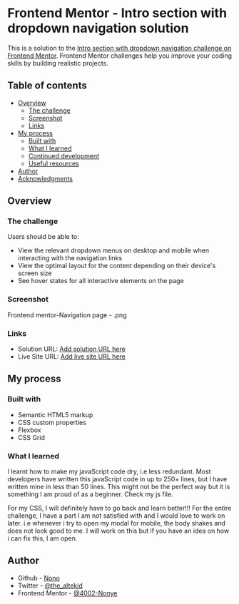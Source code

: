  # Frontend Mentor - Intro section with dropdown navigation solution

This is a solution to the [Intro section with dropdown navigation challenge on Frontend Mentor](https://www.frontendmentor.io/challenges/intro-section-with-dropdown-navigation-ryaPetHE5). Frontend Mentor challenges help you improve your coding skills by building realistic projects. 

## Table of contents

- [Overview](#overview)
  - [The challenge](#the-challenge)
  - [Screenshot](#screenshot)
  - [Links](#links)
- [My process](#my-process)
  - [Built with](#built-with)
  - [What I learned](#what-i-learned)
  - [Continued development](#continued-development)
  - [Useful resources](#useful-resources)
- [Author](#author)
- [Acknowledgments](#acknowledgments)


## Overview

### The challenge

Users should be able to:

- View the relevant dropdown menus on desktop and mobile when interacting with the navigation links
- View the optimal layout for the content depending on their device's screen size
- See hover states for all interactive elements on the page

### Screenshot

Frontend mentor-Navigation page - .png



### Links

- Solution URL: [Add solution URL here](https://your-solution-url.com)
- Live Site URL: [Add live site URL here](https://your-live-site-url.com)

## My process

### Built with

- Semantic HTML5 markup
- CSS custom properties
- Flexbox
- CSS Grid


### What I learned
I learnt how to make my javaScript code dry, i.e less redundant.
Most developers have written this javaScript code in up to 250+ lines, but I have written mine in less than 50 lines. 
This might not be the perfect way but it is something I am proud of as a beginner.
Check my js file.


For my CSS, I will definitely have to go back and learn better!!!
For the entire challenge, I have a part I am not satisfied with and I would love to work on later. i.e whenever i try to open my modal for mobile, the body shakes and does not look good to me. I will work on this but if you have an idea on how i can fix this, I am open.



## Author

- Github - [Nono](https://github.com/4002-Nonye)
- Twitter - [@the_altekid](https://twitter.com/the_altekid)
- Frontend Mentor - [@4002-Nonye](https://www.frontendmentor.io/profile/4002-Nonye)


